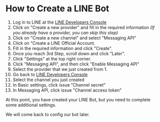 # How to Create a LINE Bot

1. Log in to LINE at the [LINE Developers Console](https://developers.line.biz/en/)
2. Click on "Create a new provider" and fill in the required information _(If you already have a provider, you can skip this step)_
3. Click on "Create a new channel" and select "Messaging API"
4. Click on "Create a LINE Official Account.
5. Fill in the required information and click "Create".
6. Once you reach 3rd Step, scroll down and click "Later".
7. Click "Settings" at the top right corner.
8. Click "Messaging API", and then click "Enable Messaging API"
9. Select the provider that we just created from 1.
10. Go back to [LINE Developers Console](https://developers.line.biz/console)
11. Select the channel you just created
12. In Basic settings, click issue "Channel secret"
13. In Messaging API, click issue "Channel access token"

At this point, you have created your LINE Bot, but you need to complete some additional settings.

We will come back to config our bot later.
